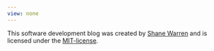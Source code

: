 ```yaml
---
view: none
---
```


This software development blog was created by [Shane Warren][1] and is licensed under the [MIT-license][2].

[1]: http://http://shanewwarren.github.io
[2]: http://opensource.org/licenses/MIT
